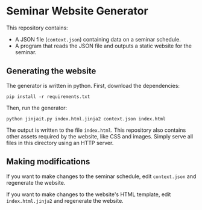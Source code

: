 # Seminar Website Generator

This repository contains:

* A JSON file (`context.json`) containing data on a seminar schedule.
* A program that reads the JSON file and outputs a static website for the seminar.

## Generating the website

The generator is written in python.
First, download the dependencies:

    pip install -r requirements.txt

Then, run the generator:

    python jinjait.py index.html.jinja2 context.json index.html

The output is written to the file `index.html`.
This repository also contains other assets required by the website, like CSS and images.
Simply serve all files in this directory using an HTTP server.

## Making modifications

If you want to make changes to the seminar schedule,
edit `context.json` and regenerate the website.

If you want to make changes to the website's HTML template,
edit `index.html.jinja2` and regenerate the website.
